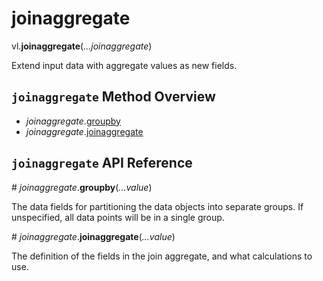 # joinaggregate

vl.<b>joinaggregate</b>(<em>...joinaggregate</em>)

Extend input data with aggregate values as new fields.

## <code>joinaggregate</code> Method Overview

* <em>joinaggregate</em>.<a href="#groupby">groupby</a>
* <em>joinaggregate</em>.<a href="#joinaggregate">joinaggregate</a>

## <code>joinaggregate</code> API Reference

<a name="groupby">#</a>
<em>joinaggregate</em>.<b>groupby</b>(<em>...value</em>)

The data fields for partitioning the data objects into separate groups. If unspecified, all data points will be in a single group.

<a name="joinaggregate">#</a>
<em>joinaggregate</em>.<b>joinaggregate</b>(<em>...value</em>)

The definition of the fields in the join aggregate, and what calculations to use.

